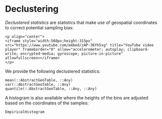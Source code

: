 # Declustering

*Declustered statistics* are statistics that make use of geospatial
coordinates to correct potential sampling bias:

```@raw html
<p align="center">
<iframe style="width:560px;height:315px" src="https://www.youtube.com/embed/zAP-36Yh5sg" title="YouTube video player" frameborder="0" allow="accelerometer; autoplay; clipboard-write; encrypted-media; gyroscope; picture-in-picture" allowfullscreen></iframe>
</p>
```

We provide the following declustered statistics:

```@docs
mean(::AbstractGeoTable, ::Any)
var(::AbstractGeoTable, ::Any)
quantile(::AbstractGeoTable, ::Any, ::Any)
```

A histogram is also available where the heights of the bins
are adjusted based on the coordinates of the samples:

```@docs
EmpiricalHistogram
```